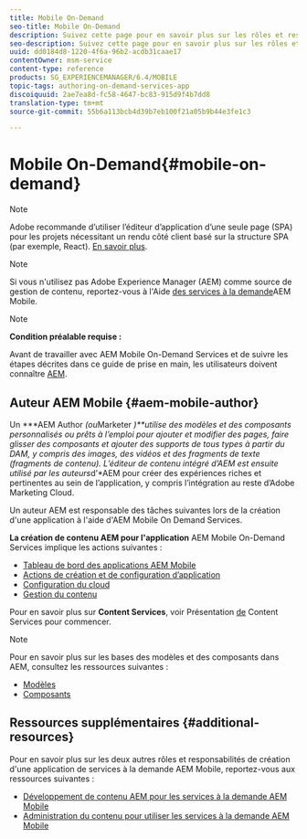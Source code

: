 ```yaml
---
title: Mobile On-Demand
seo-title: Mobile On-Demand
description: Suivez cette page pour en savoir plus sur les rôles et responsabilités de l'auteur des services à la demande AEM Mobile.
seo-description: Suivez cette page pour en savoir plus sur les rôles et responsabilités de l'auteur des services à la demande AEM Mobile.
uuid: dd0184d8-1220-4f6a-96b2-acdb31caae17
contentOwner: msm-service
content-type: reference
products: SG_EXPERIENCEMANAGER/6.4/MOBILE
topic-tags: authoring-on-demand-services-app
discoiquuid: 2ae7ea8d-fc58-4647-bc83-915d9f4b7dd8
translation-type: tm+mt
source-git-commit: 55b6a113bcb4d39b7eb100f21a05b9b44e3fe1c3

---
```



# Mobile On-Demand{#mobile-on-demand}

>[!NOTE]
>
>Adobe recommande d’utiliser l’éditeur d’application d’une seule page (SPA) pour les projets nécessitant un rendu côté client basé sur la structure SPA (par exemple, React). [En savoir plus](/help/sites-developing/spa-overview.md).

>[!NOTE]
>
>Si vous n&#39;utilisez pas Adobe Experience Manager (AEM) comme source de gestion de contenu, reportez-vous à l&#39;Aide [des services à la demande](https://helpx.adobe.com/digital-publishing-solution/topics.html)AEM Mobile.

>[!NOTE]
>
>**Condition préalable requise :**
>
>Avant de travailler avec AEM Mobile On-Demand Services et de suivre les étapes décrites dans ce guide de prise en main, les utilisateurs doivent connaître [AEM](/help/sites-deploying/deploy.md).

## Auteur AEM Mobile {#aem-mobile-author}

Un ***AEM Author *(ou*Marketer *)**utilise des modèles et des composants personnalisés ou prêts à l’emploi pour ajouter et modifier des pages, faire glisser des composants et ajouter des supports de tous types à partir du DAM, y compris des images, des vidéos et des fragments de texte (fragments de contenu). L’éditeur de contenu intégré d’AEM est ensuite utilisé par les auteurs*d’*AEM pour créer des expériences riches et pertinentes au sein de l’application, y compris l’intégration au reste d’Adobe Marketing Cloud.

Un auteur AEM est responsable des tâches suivantes lors de la création d&#39;une application à l&#39;aide d&#39;AEM Mobile On Demand Services.

**La création de contenu AEM pour l&#39;application** AEM Mobile On-Demand Services implique les actions suivantes :

* [Tableau de bord des applications AEM Mobile](/help/mobile/mobile-apps-ondemand-application-dashboard.md)
* [Actions de création et de configuration d’application](/help/mobile/mobile-apps-ondemand-application-create-configure-action.md)
* [Configuration du cloud](/help/mobile/mobile-on-demand-associating-an-on-demand-app-to-cloud-configuration.md)
* [Gestion du contenu](/help/mobile/mobile-apps-ondemand-manage-content-ondemand.md)

Pour en savoir plus sur **Content Services**, voir Présentation [de](/help/mobile/develop-content-as-a-service.md) Content Services pour commencer.

>[!NOTE]
>
>Pour en savoir plus sur les bases des modèles et des composants dans AEM, consultez les ressources suivantes :
>
>* [Modèles](/help/sites-developing/templates.md)
>* [Composants](/help/sites-developing/components.md)
>



## Ressources supplémentaires {#additional-resources}

Pour en savoir plus sur les deux autres rôles et responsabilités de création d&#39;une application de services à la demande AEM Mobile, reportez-vous aux ressources suivantes :

* [Développement de contenu AEM pour les services à la demande AEM Mobile](/help/mobile/aem-mobile-on-demand.md)
* [Administration du contenu pour utiliser les services à la demande AEM Mobile](/help/mobile/aem-mobile.md)


